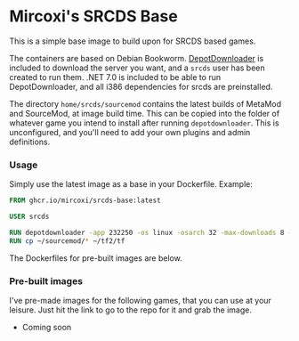# Mircoxi's SRCDS Base

This is a simple base image to build upon for SRCDS based games.

The containers are based on Debian Bookworm. [DepotDownloader](https://github.com/SteamRE/DepotDownloader) is included 
to download the server you want, and a `srcds` user has been created to run them. .NET 7.0 is included to be able to 
run DepotDownloader, and all i386 dependencies for srcds are preinstalled. 

The directory `home/srcds/sourcemod` contains the latest builds of MetaMod and SourceMod, at image build time. This can
be copied into the folder of whatever game you intend to install after running `depotdownloader`. This is unconfigured,
and you'll need to add your own plugins and admin definitions. 

### Usage

Simply use the latest image as a base in your Dockerfile. Example:

```dockerfile
FROM ghcr.io/mircoxi/srcds-base:latest

USER srcds

RUN depotdownloader -app 232250 -os linux -osarch 32 -max-downloads 8 -dir ~/tf2
RUN cp ~/sourcemod/* ~/tf2/tf
```

The Dockerfiles for pre-built images are below.

### Pre-built images

I've pre-made images for the following games, that you can use at your leisure. Just hit the link to go to the repo for
it and grab the image.

- Coming soon